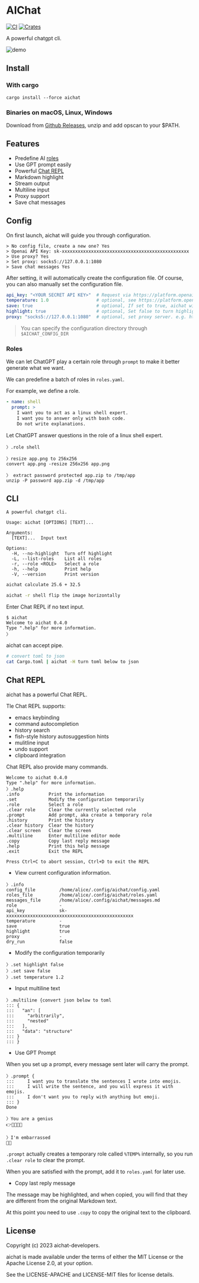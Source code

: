 # AIChat

[![CI](https://github.com/sigoden/aichat/actions/workflows/ci.yaml/badge.svg)](https://github.com/sigoden/aichat/actions/workflows/ci.yaml)
[![Crates](https://img.shields.io/crates/v/aichat.svg)](https://crates.io/crates/aichat)

A powerful chatgpt cli.

![demo](https://user-images.githubusercontent.com/4012553/223005945-3450cbde-b383-434b-9049-d61877f76a4f.gif)


## Install

### With cargo

```
cargo install --force aichat
```

### Binaries on macOS, Linux, Windows

Download from [Github Releases](https://github.com/sigoden/aichat/releases), unzip and add opscan to your $PATH.

## Features

- Predefine AI [roles](#roles)
- Use GPT prompt easily
- Powerful [Chat REPL](#chat-repl)
- Markdown highlight
- Stream output
- Multiline input
- Proxy support
- Save chat messages

## Config

On first launch, aichat will guide you through configuration.

```
> No config file, create a new one? Yes
> Openai API Key: sk-xxxxxxxxxxxxxxxxxxxxxxxxxxxxxxxxxxxxxxxxxxxxxxxx
> Use proxy? Yes
> Set proxy: socks5://127.0.0.1:1080
> Save chat messages Yes
```

After setting, it will automatically create the configuration file. Of course, you can also manually set the configuration file. 

```yaml
api_key: "<YOUR SECRET API KEY>"  # Request via https://platform.openai.com/account/api-keys
temperature: 1.0                  # optional, see https://platform.openai.com/docs/api-reference/chat/create#chat/create-temperature
save: true                        # optional, If set to true, aichat will save chat messages to message.md
highlight: true                   # optional, Set false to turn highlight
proxy: "socks5://127.0.0.1:1080"  # optional, set proxy server. e.g. http://127.0.0.1:8080 or socks5://127.0.0.1:1080
```

> You can specify the configuration directory through `$AICHAT_CONFIG_DIR`

### Roles

We can let ChatGPT play a certain role through `prompt` to make it better generate what we want.

We can predefine a batch of roles in `roles.yaml`.

For example, we define a role.

```yaml
- name: shell
  prompt: >
    I want you to act as a linux shell expert.
    I want you to answer only with bash code.
    Do not write explanations.
```

Let ChatGPT answer questions in the role of a linux shell expert.

```
〉.role shell

〉resize app.png to 256x256
convert app.png -resize 256x256 app.png

〉 extract password protected app.zip to /tmp/app
unzip -P password app.zip -d /tmp/app
```

## CLI

```
A powerful chatgpt cli.

Usage: aichat [OPTIONS] [TEXT]...

Arguments:
  [TEXT]...  Input text

Options:
  -H, --no-highlight  Turn off highlight
  -L, --list-roles    List all roles
  -r, --role <ROLE>   Select a role
  -h, --help          Print help
  -V, --version       Print version
```

```sh
aichat calculate 25.6 + 32.5
```

```sh
aichat -r shell flip the image horizontally
```

Enter Chat REPL if no text input.
```
$ aichat
Welcome to aichat 0.4.0
Type ".help" for more information.
〉
```

aichat can accept pipe.
```sh
# convert toml to json
cat Cargo.toml | aichat -H turn toml below to json
```

## Chat REPL

aichat has a powerful Chat REPL.

Tle Chat REPL supports:
- emacs keybinding
- command autocompletion
- history search
- fish-style history autosuggestion hints
- mulitline input
- undo support
- clipboard integration

Chat REPL also provide many commands.

```
Welcome to aichat 0.4.0
Type ".help" for more information.
〉.help
.info           Print the information
.set            Modify the configuration temporarily
.role           Select a role
.clear role     Clear the currently selected role
.prompt         Add prompt, aka create a temporary role
.history        Print the history
.clear history  Clear the history
.clear screen   Clear the screen
.multiline      Enter multiline editor mode
.copy           Copy last reply message
.help           Print this help message
.exit           Exit the REPL

Press Ctrl+C to abort session, Ctrl+D to exit the REPL
```

- View current configuration information.

```
〉.info
config_file         /home/alice/.config/aichat/config.yaml
roles_file          /home/alice/.config/aichat/roles.yaml
messages_file       /home/alice/.config/aichat/messages.md
role                -
api_key             sk-xxxxxxxxxxxxxxxxxxxxxxxxxxxxxxxxxxxxxxxxxxxxxxxx
temperature         -
save                true
highlight           true
proxy               -
dry_run             false
```


- Modify the configuration temporarily

```
〉.set highlight false
〉.set save false
〉.set temperature 1.2
```

- Input multiline text

```
〉.multiline {convert json below to toml
::: {
:::   "an": [
:::     "arbitrarily",
:::     "nested"
:::   ],
:::   "data": "structure"
::: }
::: }
```

- Use GPT Prompt

When you set up a prompt, every message sent later will carry the prompt.

```
〉.prompt {
:::     I want you to translate the sentences I wrote into emojis.
:::     I will write the sentence, and you will express it with emojis.
:::     I don't want you to reply with anything but emoji.
::: }
Done

〉You are a genius
👉🧠💡👨‍🎓

〉I'm embarrassed
🙈😳
```

`.prompt` actually creates a temporary role called `%TEMP%` internally, so you run `.clear role` to clear the prompt.

When you are satisfied with the prompt, add it to `roles.yaml` for later use.

- Copy last reply message

The message may be highlighted, and when copied, you will find that they are different from the original Markdown text.

At this point you need to use `.copy` to copy the original text to the clipboard.


## License

Copyright (c) 2023 aichat-developers.

aichat is made available under the terms of either the MIT License or the Apache License 2.0, at your option.

See the LICENSE-APACHE and LICENSE-MIT files for license details.
